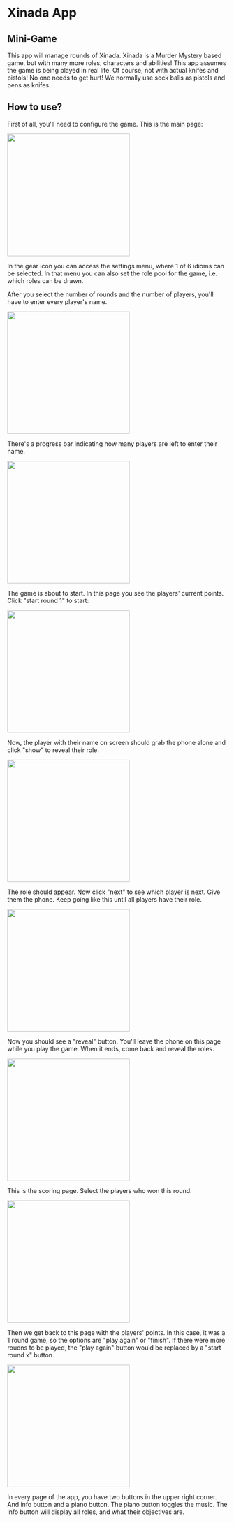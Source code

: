 # Xinada App

## Mini-Game

This app will manage rounds of Xinada. Xinada is a Murder Mystery based game, but with many more roles, characters and abilities! This app assumes the game is being played in real life.
Of course, not with actual knifes and pistols! No one needs to get hurt! We normally use sock balls as pistols and pens as knifes.


## How to use?

First of all, you'll need to configure the game. This is the main page:

<img src="https://user-images.githubusercontent.com/75852333/135852824-73b3430a-cb00-47cd-bb27-5483aa7696d2.png" width="280px">

In the gear icon you can access the settings menu, where 1 of 6 idioms can be selected. In that menu you can also set the role pool for the game, i.e. which roles can be drawn.

After you select the number of rounds and the number of players, you'll have to enter every player's name.

<img src="https://user-images.githubusercontent.com/75852333/135853395-61d547c3-cf52-4eb9-9547-ec46ed6fdb9c.png" width="280px">

There's a progress bar indicating how many players are left to enter their name.

<img src="https://user-images.githubusercontent.com/75852333/135853468-c4d2b3d0-eb67-4465-92be-fa202a3c09df.png" width="280px">

The game is about to start. In this page you see the players' current points. Click "start round 1" to start:

<img src="https://user-images.githubusercontent.com/75852333/135854572-06fbfe7f-ece6-418b-9192-11dcce446aeb.png" width="280px">

Now, the player with their name on screen should grab the phone alone and click "show" to reveal their role.

<img src="https://user-images.githubusercontent.com/75852333/135854767-d8afd0e7-7733-43b5-b5a9-29885fb2a193.png" width="280px">

The role should appear. Now click "next" to see which player is next. Give them the phone. Keep going like this until all players have their role.

<img src="https://user-images.githubusercontent.com/75852333/135854930-fffd7049-94a3-4e47-bbce-fc27edaea0f1.png" width="280px">

Now you should see a "reveal" button. You'll leave the phone on this page while you play the game. When it ends, come back and reveal the roles.

<img src="https://user-images.githubusercontent.com/75852333/135855734-2c65cd9f-3804-4837-a999-773f1ee4f2a7.png" width="280px">

This is the scoring page. Select the players who won this round.

<img src="https://user-images.githubusercontent.com/75852333/135855074-6db12b00-872a-4073-b0a1-acc06ba77ee5.png" width="280px">

Then we get back to this page with the players' points. In this case, it was a 1 round game, so the options are "play again" or "finish". If there were more roudns to be played, the "play again" button would be replaced by a "start round x" button.

<img src="https://user-images.githubusercontent.com/75852333/135855490-a51bc357-f85f-40c1-b67c-c5f4b7dfcabf.png" width="280px">

In every page of the app, you have two buttons in the upper right corner. And info button and a piano button. The piano button toggles the music. The info button will display all roles, and what their objectives are.




